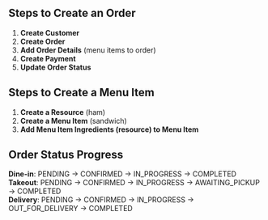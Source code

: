 ## Steps to Create an Order

1. **Create Customer**
2. **Create Order** 
3. **Add Order Details** (menu items to order)
4. **Create Payment**
5. **Update Order Status**

## Steps to Create a Menu Item
1. **Create a Resource** (ham)
2. **Create a Menu Item** (sandwich)
3. **Add Menu Item Ingredients (resource) to Menu Item**

## Order Status Progress
**Dine-in**: PENDING → CONFIRMED → IN_PROGRESS → COMPLETED  
**Takeout**: PENDING → CONFIRMED → IN_PROGRESS → AWAITING_PICKUP → COMPLETED  
**Delivery**: PENDING → CONFIRMED → IN_PROGRESS → OUT_FOR_DELIVERY → COMPLETED
